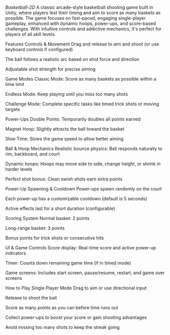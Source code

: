 *Basketball-2D*
A classic arcade-style basketball shooting game built in Unity, where players test their timing and aim to score as many baskets as possible. The game focuses on fast-paced, engaging single-player gameplay, enhanced with dynamic hoops, power-ups, and score-based challenges. With intuitive controls and addictive mechanics, it's perfect for players of all skill levels.

Features
Controls & Movement
Drag and release to aim and shoot (or use keyboard controls if configured)

The ball follows a realistic arc based on shot force and direction

Adjustable shot strength for precise aiming

Game Modes
Classic Mode: Score as many baskets as possible within a time limit

Endless Mode: Keep playing until you miss too many shots

Challenge Mode: Complete specific tasks like timed trick shots or moving targets

Power-Ups
Double Points: Temporarily doubles all points earned

Magnet Hoop: Slightly attracts the ball toward the basket

Slow Time: Slows the game speed to allow better aiming

Ball & Hoop Mechanics
Realistic bounce physics: Ball responds naturally to rim, backboard, and court

Dynamic hoops: Hoops may move side to side, change height, or shrink in harder levels

Perfect shot bonus: Clean swish shots earn extra points

Power-Up Spawning & Cooldown
Power-ups spawn randomly on the court

Each power-up has a customizable cooldown (default is 5 seconds)

Active effects last for a short duration (configurable)

Scoring System
Normal basket: 2 points

Long-range basket: 3 points

Bonus points for trick shots or consecutive hits

UI & Game Controls
Score display: Real-time score and active power-up indicators

Timer: Counts down remaining game time (if in timed mode)

Game screens: Includes start screen, pause/resume, restart, and game over screens

How to Play
Single Player Mode
Drag to aim or use directional input

Release to shoot the ball

Score as many points as you can before time runs out

Collect power-ups to boost your score or gain shooting advantages

Avoid missing too many shots to keep the streak going

